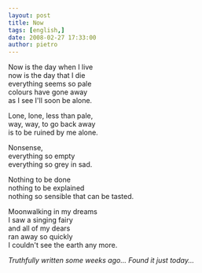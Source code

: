 ```yaml
---
layout: post
title: Now
tags: [english,]
date: 2008-02-27 17:33:00
author: pietro
---
```

<p>Now is the day when I live<br/>now is the day that I die<br/>everything seems so pale<br/>colours have gone away<br/>as I see I'll soon be alone.</p> <p>Lone, lone, less than pale,<br/>way, way, to go back away<br/>is to be ruined by me alone.</p> <p>Nonsense,<br/>everything so empty<br/>everything so grey in sad.</p> <p>Nothing to be done<br/>nothing to be explained<br/>nothing so sensible that can be tasted.</p> <p>Moonwalking in my dreams<br/>I saw a singing fairy<br/>and all of my dears<br/>ran away so quickly<br/>I couldn't see the earth any more.</p><span style="font-style: italic">Truthfully written some weeks ago... Found it just today...<br/></span>
